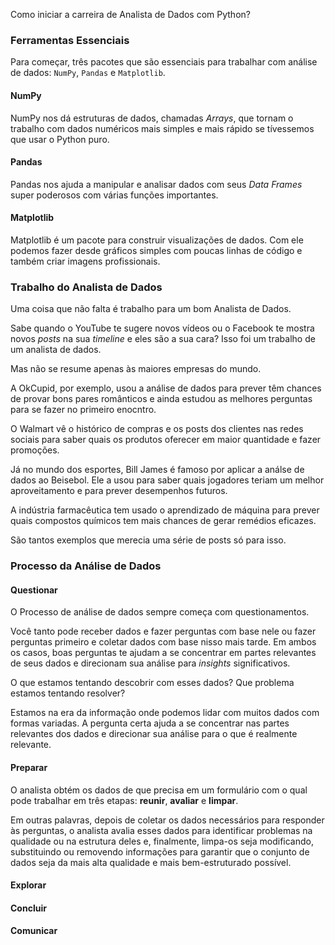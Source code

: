 Como iniciar a carreira de Analista de Dados com Python?

### Ferramentas Essenciais

Para começar, três pacotes que são essenciais para trabalhar com análise de dados: `NumPy`, `Pandas` e `Matplotlib`.

#### NumPy

NumPy nos dá estruturas de dados, chamadas _Arrays_, que tornam o trabalho com dados numéricos mais simples e mais rápido se tívessemos que usar o Python puro.

#### Pandas

Pandas nos ajuda a manipular e analisar dados com seus _Data Frames_ super poderosos com várias funções importantes.

#### Matplotlib

Matplotlib é um pacote para construir visualizações de dados. Com ele podemos fazer desde gráficos simples com poucas linhas de código e também criar imagens profissionais.

### Trabalho do Analista de Dados

Uma coisa que não falta é trabalho para um bom Analista de Dados.

Sabe quando o YouTube te sugere novos vídeos ou o Facebook te mostra novos _posts_ na sua _timeline_ e eles são a sua cara? Isso foi um trabalho de um analista de dados.

Mas não se resume apenas às maiores empresas do mundo.

A OkCupid, por exemplo, usou a análise de dados para prever têm chances de provar bons pares românticos e ainda estudou as melhores perguntas para se fazer no primeiro enocntro.

O Walmart vê o histórico de compras e os posts dos clientes nas redes sociais para saber quais os produtos oferecer em maior quantidade e fazer promoções.

Já no mundo dos esportes, Bill James é famoso por aplicar a análse de dados ao Beisebol. Ele a usou para saber quais jogadores teriam um melhor aproveitamento e para prever desempenhos futuros.

A indústria farmacêutica tem usado o aprendizado de máquina para prever quais compostos químicos tem mais chances de gerar remédios eficazes.

São tantos exemplos que merecia uma série de posts só para isso.

### Processo da Análise de Dados

#### Questionar

O Processo de análise de dados sempre começa com questionamentos.

Você tanto pode receber dados e fazer perguntas com base nele ou fazer perguntas primeiro e coletar dados com base nisso mais tarde. Em ambos os casos, boas perguntas te ajudam a se concentrar em partes relevantes de seus dados e direcionam sua análise para _insights_ significativos.

O que estamos tentando descobrir com esses dados? Que problema estamos tentando resolver?

Estamos na era da informação onde podemos lidar com muitos dados com formas variadas. A pergunta certa ajuda a se concentrar nas partes relevantes dos dados e direcionar sua análise para o que é realmente relevante.

#### Preparar

O analista obtém os dados de que precisa em um formulário com o qual pode trabalhar em três etapas: **reunir**, **avaliar** e **limpar**.

Em outras palavras, depois de coletar os dados necessários para responder às perguntas, o analista avalia esses dados para identificar problemas na qualidade ou na estrutura deles e, finalmente, limpa-os seja modificando, substituindo ou removendo informações para garantir que o conjunto de dados seja da mais alta qualidade e mais bem-estruturado possível.

#### Explorar


#### Concluir


#### Comunicar
